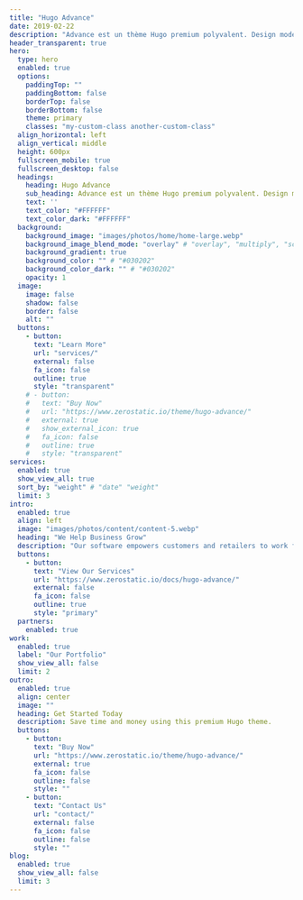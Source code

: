 ```yaml
---
title: "Hugo Advance"
date: 2019-02-22
description: "Advance est un thème Hugo premium polyvalent. Design moderne, code épuré et hautement configurable."
header_transparent: true
hero:
  type: hero
  enabled: true
  options:
    paddingTop: ""
    paddingBottom: false
    borderTop: false
    borderBottom: false
    theme: primary
    classes: "my-custom-class another-custom-class"
  align_horizontal: left
  align_vertical: middle
  height: 600px
  fullscreen_mobile: true
  fullscreen_desktop: false
  headings:
    heading: Hugo Advance
    sub_heading: Advance est un thème Hugo premium polyvalent. Design moderne, code épuré et hautement configurable.
    text: ''
    text_color: "#FFFFFF"
    text_color_dark: "#FFFFFF"
  background:
    background_image: "images/photos/home/home-large.webp"
    background_image_blend_mode: "overlay" # "overlay", "multiply", "screen"
    background_gradient: true
    background_color: "" # "#030202"
    background_color_dark: "" # "#030202" 
    opacity: 1
  image:
    image: false
    shadow: false
    border: false
    alt: ""
  buttons:
    - button:
      text: "Learn More"
      url: "services/"
      external: false
      fa_icon: false
      outline: true
      style: "transparent"
    # - button:
    #   text: "Buy Now"
    #   url: "https://www.zerostatic.io/theme/hugo-advance/"
    #   external: true
    #   show_external_icon: true
    #   fa_icon: false
    #   outline: true
    #   style: "transparent"
services:
  enabled: true
  show_view_all: true
  sort_by: "weight" # "date" "weight"
  limit: 3
intro:
  enabled: true
  align: left
  image: "images/photos/content/content-5.webp"
  heading: "We Help Business Grow"
  description: "Our software empowers customers and retailers to work from anywhere in the world, on the go, or at home."
  buttons:
    - button:
      text: "View Our Services"
      url: "https://www.zerostatic.io/docs/hugo-advance/"
      external: false
      fa_icon: false
      outline: true
      style: "primary"
  partners:
    enabled: true
work:
  enabled: true
  label: "Our Portfolio"
  show_view_all: false
  limit: 2
outro:
  enabled: true
  align: center
  image: ""
  heading: Get Started Today
  description: Save time and money using this premium Hugo theme.
  buttons:
    - button:
      text: "Buy Now"
      url: "https://www.zerostatic.io/theme/hugo-advance/"
      external: true
      fa_icon: false
      outline: false
      style: ""
    - button:
      text: "Contact Us"
      url: "contact/"
      external: false
      fa_icon: false
      outline: false
      style: ""
blog:
  enabled: true
  show_view_all: false
  limit: 3
---
```

